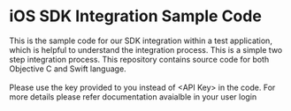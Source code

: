 <h1>iOS SDK Integration Sample Code</h1>

<p>This is the sample code for our SDK integration within a test application, which is helpful to understand the integration process. This is a simple two step integration process. This repository contains source code for both Objective C and Swift language. <br><br>
Please use the key provided to you instead of &lt;API Key&gt; in the code. For more details please refer documentation avaialble in your user login</p>




